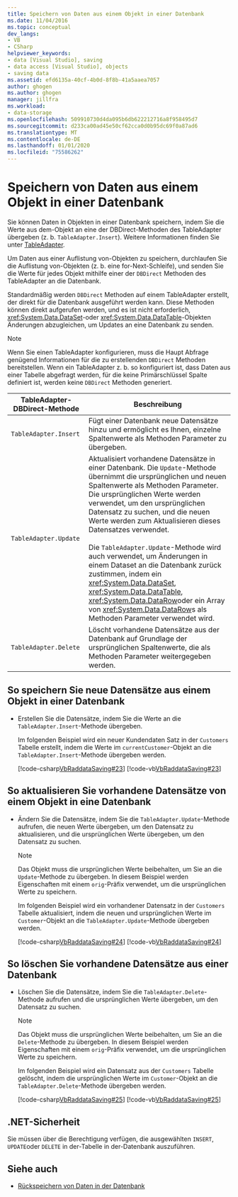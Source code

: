 ```yaml
---
title: Speichern von Daten aus einem Objekt in einer Datenbank
ms.date: 11/04/2016
ms.topic: conceptual
dev_langs:
- VB
- CSharp
helpviewer_keywords:
- data [Visual Studio], saving
- data access [Visual Studio], objects
- saving data
ms.assetid: efd6135a-40cf-4b0d-8f8b-41a5aaea7057
author: ghogen
ms.author: ghogen
manager: jillfra
ms.workload:
- data-storage
ms.openlocfilehash: 509910730d4da095b6db622212716a8f958495d7
ms.sourcegitcommit: d233ca00ad45e50cf62cca0d0b95dc69f0a87ad6
ms.translationtype: MT
ms.contentlocale: de-DE
ms.lasthandoff: 01/01/2020
ms.locfileid: "75586262"
---
```

# <a name="save-data-from-an-object-to-a-database"></a>Speichern von Daten aus einem Objekt in einer Datenbank

Sie können Daten in Objekten in einer Datenbank speichern, indem Sie die Werte aus dem-Objekt an eine der DBDirect-Methoden des TableAdapter übergeben (z. b. `TableAdapter.Insert`). Weitere Informationen finden Sie unter [TableAdapter](../data-tools/create-and-configure-tableadapters.md).

Um Daten aus einer Auflistung von-Objekten zu speichern, durchlaufen Sie die Auflistung von-Objekten (z. b. eine for-Next-Schleife), und senden Sie die Werte für jedes Objekt mithilfe einer der `DBDirect` Methoden des TableAdapter an die Datenbank.

Standardmäßig werden `DBDirect` Methoden auf einem TableAdapter erstellt, der direkt für die Datenbank ausgeführt werden kann. Diese Methoden können direkt aufgerufen werden, und es ist nicht erforderlich, <xref:System.Data.DataSet>-oder <xref:System.Data.DataTable>-Objekten Änderungen abzugleichen, um Updates an eine Datenbank zu senden.

> [!NOTE]
> Wenn Sie einen TableAdapter konfigurieren, muss die Haupt Abfrage genügend Informationen für die zu erstellenden `DBDirect` Methoden bereitstellen. Wenn ein TableAdapter z. b. so konfiguriert ist, dass Daten aus einer Tabelle abgefragt werden, für die keine Primärschlüssel Spalte definiert ist, werden keine `DBDirect` Methoden generiert.

|TableAdapter-DBDirect-Methode|Beschreibung|
| - |-----------------|
|`TableAdapter.Insert`|Fügt einer Datenbank neue Datensätze hinzu und ermöglicht es Ihnen, einzelne Spaltenwerte als Methoden Parameter zu übergeben.|
|`TableAdapter.Update`|Aktualisiert vorhandene Datensätze in einer Datenbank. Die `Update`-Methode übernimmt die ursprünglichen und neuen Spaltenwerte als Methoden Parameter. Die ursprünglichen Werte werden verwendet, um den ursprünglichen Datensatz zu suchen, und die neuen Werte werden zum Aktualisieren dieses Datensatzes verwendet.<br /><br /> Die `TableAdapter.Update`-Methode wird auch verwendet, um Änderungen in einem Dataset an die Datenbank zurück zustimmen, indem ein <xref:System.Data.DataSet>, <xref:System.Data.DataTable>, <xref:System.Data.DataRow>oder ein Array von <xref:System.Data.DataRow>s als Methoden Parameter verwendet wird.|
|`TableAdapter.Delete`|Löscht vorhandene Datensätze aus der Datenbank auf Grundlage der ursprünglichen Spaltenwerte, die als Methoden Parameter weitergegeben werden.|

## <a name="to-save-new-records-from-an-object-to-a-database"></a>So speichern Sie neue Datensätze aus einem Objekt in einer Datenbank

- Erstellen Sie die Datensätze, indem Sie die Werte an die `TableAdapter.Insert`-Methode übergeben.

     Im folgenden Beispiel wird ein neuer Kundendaten Satz in der `Customers` Tabelle erstellt, indem die Werte im `currentCustomer`-Objekt an die `TableAdapter.Insert`-Methode übergeben werden.

     [!code-csharp[VbRaddataSaving#23](../data-tools/codesnippet/CSharp/save-data-from-an-object-to-a-database_1.cs)]
     [!code-vb[VbRaddataSaving#23](../data-tools/codesnippet/VisualBasic/save-data-from-an-object-to-a-database_1.vb)]

## <a name="to-update-existing-records-from-an-object-to-a-database"></a>So aktualisieren Sie vorhandene Datensätze von einem Objekt in eine Datenbank

- Ändern Sie die Datensätze, indem Sie die `TableAdapter.Update`-Methode aufrufen, die neuen Werte übergeben, um den Datensatz zu aktualisieren, und die ursprünglichen Werte übergeben, um den Datensatz zu suchen.

    > [!NOTE]
    > Das Objekt muss die ursprünglichen Werte beibehalten, um Sie an die `Update`-Methode zu übergeben. In diesem Beispiel werden Eigenschaften mit einem `orig`-Präfix verwendet, um die ursprünglichen Werte zu speichern.

     Im folgenden Beispiel wird ein vorhandener Datensatz in der `Customers` Tabelle aktualisiert, indem die neuen und ursprünglichen Werte im `Customer`-Objekt an die `TableAdapter.Update`-Methode übergeben werden.

     [!code-csharp[VbRaddataSaving#24](../data-tools/codesnippet/CSharp/save-data-from-an-object-to-a-database_2.cs)]
     [!code-vb[VbRaddataSaving#24](../data-tools/codesnippet/VisualBasic/save-data-from-an-object-to-a-database_2.vb)]

## <a name="to-delete-existing-records-from-a-database"></a>So löschen Sie vorhandene Datensätze aus einer Datenbank

- Löschen Sie die Datensätze, indem Sie die `TableAdapter.Delete`-Methode aufrufen und die ursprünglichen Werte übergeben, um den Datensatz zu suchen.

    > [!NOTE]
    > Das Objekt muss die ursprünglichen Werte beibehalten, um Sie an die `Delete`-Methode zu übergeben. In diesem Beispiel werden Eigenschaften mit einem `orig`-Präfix verwendet, um die ursprünglichen Werte zu speichern.

     Im folgenden Beispiel wird ein Datensatz aus der `Customers` Tabelle gelöscht, indem die ursprünglichen Werte im `Customer`-Objekt an die `TableAdapter.Delete`-Methode übergeben werden.

     [!code-csharp[VbRaddataSaving#25](../data-tools/codesnippet/CSharp/save-data-from-an-object-to-a-database_3.cs)]
     [!code-vb[VbRaddataSaving#25](../data-tools/codesnippet/VisualBasic/save-data-from-an-object-to-a-database_3.vb)]

## <a name="net-security"></a>.NET-Sicherheit

Sie müssen über die Berechtigung verfügen, die ausgewählten `INSERT`, `UPDATE`oder `DELETE` in der-Tabelle in der-Datenbank auszuführen.

## <a name="see-also"></a>Siehe auch

- [Rückspeichern von Daten in der Datenbank](../data-tools/save-data-back-to-the-database.md)
